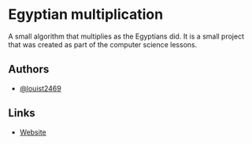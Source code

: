 
# Egyptian multiplication

A small algorithm that multiplies as the Egyptians did. It is a small project that was created as part of the computer science lessons.

## Authors

- [@louist2469](https://www.github.com/louist2469)


## Links
- [Website](https://aegyptische-multiplikation.vercel.app/)
